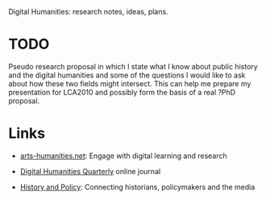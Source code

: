 Digital Humanities: research notes, ideas, plans.

TODO
====

Pseudo research proposal in which I state what I know about public
history and the digital humanities and some of the questions I would
like to ask about how these two fields might intersect. This can help me
prepare my presentation for LCA2010 and possibly form the basis of a
real ?PhD proposal.

Links
=====

* [arts-humanities.net](http://www.arts-humanities.net/): Engage with
  digital learning and research

* [Digital Humanities Quarterly](http://www.digitalhumanities.org/dhq/)
  online journal

* [History and Policy](http://www.historyandpolicy.org/): Connecting
  historians, policymakers and the media

